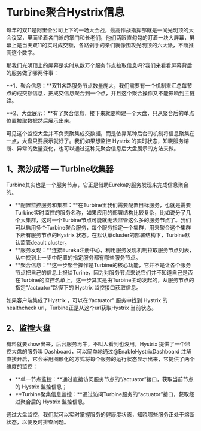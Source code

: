 # Turbine聚合Hystrix信息

每年的双11是阿里全公司上下的一场大会战，最高作战指挥部就是一间光明顶的大会议室，里面坐着各门派的掌门和长老们，他们两眼直勾勾的盯着一块大屏幕，屏幕上是当天双11的实时成交额，各路剁手的亲们就像围攻光明顶的六大派，不断推高这个数字。

那我们光明顶上的屏幕是实时从数万个服务节点拉取信息吗?我们来看看屏幕背后的服务做了哪两件事：

**1、聚合信息：**双11各路服务节点数量庞大，我们需要有一个机制来汇总每节点的成交额信息，把成交信息聚合到一个点，并且这个聚合操作又不能影响到主链路。

**2、大盘展示：**有了聚合信息，接下来就要构建一个大盘，只从聚合后的单点位置拉取数据然后展示出来。

可见这个监控大盘并不负责聚集成交数据，而是依靠某种后台的机制将信息聚集在一点，大盘只要展示就好了。我们如果想监控 Hystrix 的实时状态，知晓服务熔断、异常的数量变化，也可以通过这种先聚合信息后大盘展示的方法来做。

## 1、聚沙成塔 — Turbine收集器

Turbine其实也是一个服务节点，它正是借助Eureka的服务发现来完成信息聚合的。

- **配置监控服务和集群：**在Turbine里我们需要配置目标服务，也就是需要Turbine实时监控的服务名称，如果应用的部署结构比较复杂，比如说分了几个大集群，这时一个Turbine节点可能就无法监管这么多的服务节点了。我们可以启用多个Turbine聚合服务，每个服务指定一个集群，用来聚合这个集群下所有服务节点的Hystrix 状态。在默认单cluster的部署结构下，Turbine默认监管deault cluster。
- **服务发现：**连接Eureka注册中心，利用服务发现机制拉取服务节点列表，从中找到上一步中配置的指定服务都有哪些服务节点。
- **聚合信息：**这一步聚合操作是Turbine的核心功能，它并不是让各个服务节点把自己的信息上报给Turine，因为对服务节点来说它们并不知道自己是否在Turbine的监控名单上，这一步其实是由Turbine主动发起的，从服务节点的指定"/actuator"路径下的 Hystrix 监控接口获取信息。

如果客户端集成了Hystrix ，可以在”/actuator" 服务中找到 Hystrix 的 healthcheck url，Turbine正是从这个url获取Hystrix 当前状态。

## 2、监控大盘

有料就要show出来，后台服务再牛，不叫人看到也没用，Hystrix 提供了一个监控大盘的服务叫 Dashboard，可以简单地通过@EnableHystrixDashboard 注解直接开启，它会采用图形化的方式将每个服务的运行状态显示出来，它提供了两个维度的监控：

- **单一节点监控：**通过直接访问服务节点的“/actuator”接口，获取当前节点的 Hystrix 监控信息；
- **Turbine聚集信息监控：**通过访问Turbine服务的“actuator”接口，获取经过聚合后的 Hystrix 监控信息。

通过大盘监控，我们就可以实时掌握服务的健康度状态，知晓哪些服务正处于熔断状态，以便及时排查问题。